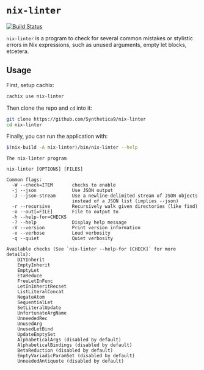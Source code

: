 # `nix-linter`

[![Build Status](https://travis-ci.org/Synthetica9/nix-linter.svg?branch=master)](https://travis-ci.org/Synthetica9/nix-linter)

`nix-linter` is a program to check for several common mistakes or stylistic
errors in Nix expressions, such as unused arguments, empty let blocks,
etcetera.

## Usage

First, setup cachix:

```sh
cachix use nix-linter
```

Then clone the repo and `cd` into it:

```sh
git clone https://github.com/Synthetica9/nix-linter
cd nix-linter
```

Finally, you can run the application with:

```sh
$(nix-build -A nix-linter)/bin/nix-linter --help

```

```
The nix-linter program

nix-linter [OPTIONS] [FILES]

Common flags:
  -W --check=ITEM       checks to enable
  -j --json             Use JSON output
  -J --json-stream      Use a newline-delimited stream of JSON objects
                        instead of a JSON list (implies --json)
  -r --recursive        Recursively walk given directories (like find)
  -o --out[=FILE]       File to output to
  -h --help-for=CHECKS
  -? --help             Display help message
  -V --version          Print version information
  -v --verbose          Loud verbosity
  -q --quiet            Quiet verbosity

Available checks (See `nix-linter --help-for [CHECK]` for more details):
    DIYInherit
    EmptyInherit
    EmptyLet
    EtaReduce
    FreeLetInFunc
    LetInInheritRecset
    ListLiteralConcat
    NegateAtom
    SequentialLet
    SetLiteralUpdate
    UnfortunateArgName
    UnneededRec
    UnusedArg
    UnusedLetBind
    UpdateEmptySet
    AlphabeticalArgs (disabled by default)
    AlphabeticalBindings (disabled by default)
    BetaReduction (disabled by default)
    EmptyVariadicParamSet (disabled by default)
    UnneededAntiquote (disabled by default)

```
